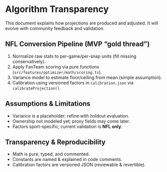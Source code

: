 # Algorithm Transparency

This document explains how projections are produced and adjusted. It will evolve with community feedback and validation.

## NFL Conversion Pipeline (MVP “gold thread”)

1. Normalize raw stats to per-game/per-snap units (fill missing conservatively).
2. Apply FanTeam scoring via pure functions (`src/features/optimizer/math/scoring.ts`).
3. Variance model to estimate floor/ceiling from mean (simple assumption).
4. Calibration using versioned factors in `calibration.json` via `calibrateProjection()`.

## Assumptions & Limitations

- Variance is a placeholder; refine with holdout evaluation.
- Ownership not modeled yet; proxy fields may come later.
- Factors sport-specific; current validation is **NFL only**.

## Transparency & Reproducibility

- Math is pure, typed, and commented.
- Constants are named & explained in code comments.
- Calibration factors are versioned JSON (reviewable & revertible).
